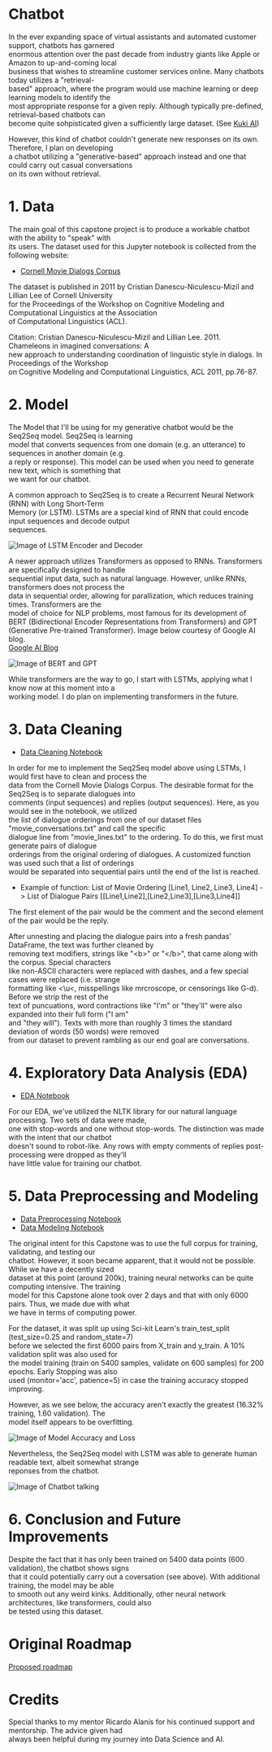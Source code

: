 # Chatbot
 In the ever expanding space of virtual assistants and automated customer support, chatbots has garnered  
enormous attention over the past decade from industry giants like Apple or Amazon to up-and-coming local  
business that wishes to streamline customer services online. Many chatbots today utilizes a "retrieval-  
based" approach, where the program would use machine learning or deep learning models to identify the  
most appropriate response for a given reply. Although typically pre-defined, retrieval-based chatbots can  
become quite sohpisticated given a sufficiently large dataset. (See [Kuki AI](https://www.kuki.ai/))  

However, this kind of chatbot couldn't generate new responses on its own. Therefore, I plan on developing  
a chatbot utilizing a "generative-based" approach instead and one that could carry out casual conversations  
on its own without retrieval.

# 1. Data
 The main goal of this capstone project is to produce a workable chatbot with the ability to "speak" with  
its users. The dataset used for this Jupyter notebook is collected from the following website:  
 * [Cornell Movie Dialogs Corpus](https://www.cs.cornell.edu/~cristian/Cornell_Movie-Dialogs_Corpus.html.)

The dataset is published in 2011 by Cristian Danescu-Niculescu-Mizil and Lillian Lee of Cornell University  
for the Proceedings of the Workshop on Cognitive Modeling and Computational Linguistics at the Association  
of Computational Linguistics (ACL).

Citation: Cristian Danescu-Niculescu-Mizil and Lillian Lee. 2011. Chameleons in imagined conversations: A  
new approach to understanding coordination of linguistic style in dialogs. In Proceedings of the Workshop  
on Cognitive Modeling and Computational Linguistics, ACL 2011, pp.76-87.

# 2. Model
 The Model that I'll be using for my generative chatbot would be the Seq2Seq model. Seq2Seq is learning  
model that converts sequences from one domain (e.g. an utterance) to sequences in another domain (e.g.  
a reply or response). This model can be used when you need to generate new text, which is something that  
we want for our chatbot.

A common approach to Seq2Seq is to create a Recurrent Neural Network (RNN) with Long Short-Term  
Memory (or LSTM). LSTMs are a special kind of RNN that could encode input sequences and decode output  
sequences.

![Image of LSTM Encoder and Decoder](https://miro.medium.com/max/804/1*1P-cOZ5rqBLZdfQ8p-IFpA.jpeg)

A newer approach utilizes Transformers as opposed to RNNs. Transformers are specifically designed to handle  
sequential input data, such as natural language. However, unlike RNNs, transformers does not process the  
data in sequential order, allowing for parallization, which reduces training times. Transformers are the  
model of choice for NLP problems, most famous for its development of BERT (Bidirectional Encoder Representations from Transformers) and GPT (Generative Pre-trained Transformer). Image below courtesy of Google AI blog.  
[Google AI Blog](https://ai.googleblog.com/2018/11/open-sourcing-bert-state-of-art-pre.html)

![Image of BERT and GPT](https://blog.floydhub.com/content/images/2020/02/bert-vs-gpt-1.png)

While transformers are the way to go, I start with LSTMs, applying what I know now at this moment into a  
working model. I do plan on implementing transformers in the future.

# 3. Data Cleaning
 * [Data Cleaning Notebook](https://github.com/leekahung/chatbot/blob/main/notebooks/movie_dialogues_cleaning.ipynb)

In order for me to implement the Seq2Seq model above using LSTMs, I would first have to clean and process the  
data from the Cornell Movie Dialogs Corpus. The desirable format for the Seq2Seq is to separate dialogues into  
comments (input sequences) and replies (output sequences). Here, as you would see in the notebook, we utilized  
the list of dialogue orderings from one of our dataset files "movie_conversations.txt" and call the specific  
dialogue line from "movie_lines.txt" to the ordering. To do this, we first must generate pairs of dialogue  
orderings from the original ordering of dialogues. A customized function was used such that a list of orderings  
would be separated into sequential pairs until the end of the list is reached.

 * Example of function: List of Movie Ordering [Line1, Line2, Line3, Line4] -> List of Dialogue Pairs [[Line1,Line2],[Line2,Line3],[Line3,Line4]] 

The first element of the pair would be the comment and the second element of the pair would be the reply.  

After unnesting and placing the dialogue pairs into a fresh pandas' DataFrame, the text was further cleaned by  
removing text modifiers, strings like "\<b>" or "\<\/b>", that came along with the corpus. Special characters  
like non-ASCII characters were replaced with dashes, and a few special cases were replaced (i.e. strange  
formatting like <\u<, misspellings like mrcroscope, or censorings like G-d). Before we strip the rest of the  
text of puncuations, word contractions like "I'm" or "they'll" were also expanded into their full form ("I am"  
and "they will"). Texts with more than roughly 3 times the standard deviation of words (50 words) were removed  
from our dataset to prevent rambling as our end goal are conversations.

# 4. Exploratory Data Analysis (EDA)
 * [EDA Notebook](https://github.com/leekahung/chatbot/blob/main/notebooks/movie_dialogue_pairs_eda.ipynb)

For our EDA, we've utilized the NLTK library for our natural language processing. Two sets of data were made,  
one with stop-words and one without stop-words. The distinction was made with the intent that our chatbot  
doesn't sound to robot-like. Any rows with empty comments of replies post-processing were dropped as they'll  
have little value for training our chatbot.

# 5. Data Preprocessing and Modeling
 * [Data Preprocessing Notebook](https://github.com/leekahung/chatbot/blob/main/notebooks/movie_dialogues_preprocessing.ipynb)
 * [Data Modeling Notebook](https://github.com/leekahung/chatbot/blob/main/notebooks/movie_dialogues_modeling.ipynb)

The original intent for this Capstone was to use the full corpus for training, validating, and testing our  
chatbot. However, it soon became apparent, that it would not be possible. While we have a decently sized  
dataset at this point (around 200k), training neural networks can be quite computing intensive. The training  
model for this Capstone alone took over 2 days and that with only 6000 pairs. Thus, we made due with what  
we have in terms of computing power.

For the dataset, it was split up using Sci-kit Learn's train_test_split (test_size=0.25 and random_state=7)  
before we selected the first 6000 pairs from X_train and y_train. A 10% validation split was also used for  
the model training (train on 5400 samples, validate on 600 samples) for 200 epochs. Early Stopping was also  
used (monitor='acc', patience=5) in case the training accuracy stopped improving.

However, as we see below, the accuracy aren't exactly the greatest (16.32% training, 1.60 validation). The  
model itself appears to be overfitting.

![Image of Model Accuracy and Loss](https://github.com/leekahung/chatbot/blob/main/images/model_acc_and_loss.png)

Nevertheless, the Seq2Seq model with LSTM was able to generate human readable text, albeit somewhat strange  
reponses from the chatbot.

![Image of Chatbot talking](https://github.com/leekahung/chatbot/blob/main/images/chatbot.png)

# 6. Conclusion and Future Improvements

Despite the fact that it has only been trained on 5400 data points (600 validation), the chatbot shows signs  
that it could potentially carry out a coversation (see above). With additional training, the model may be able  
to smooth out any weird kinks. Additionally, other neural network architectures, like transformers, could also  
be tested using this dataset.

# Original Roadmap
[Proposed roadmap](https://docs.google.com/document/d/1Opvs5nyCXC_f0TujGuuRu_xIB5joNCbSddMkL91Rgfk/edit)

# Credits
Special thanks to my mentor Ricardo Alanís for his continued support and mentorship. The advice given had  
always been helpful during my journey into Data Science and AI.
